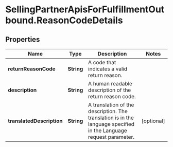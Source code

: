 # SellingPartnerApisForFulfillmentOutbound.ReasonCodeDetails

## Properties

Name | Type | Description | Notes
------------ | ------------- | ------------- | -------------
**returnReasonCode** | **String** | A code that indicates a valid return reason. | 
**description** | **String** | A human readable description of the return reason code. | 
**translatedDescription** | **String** | A translation of the description. The translation is in the language specified in the Language request parameter. | [optional] 


